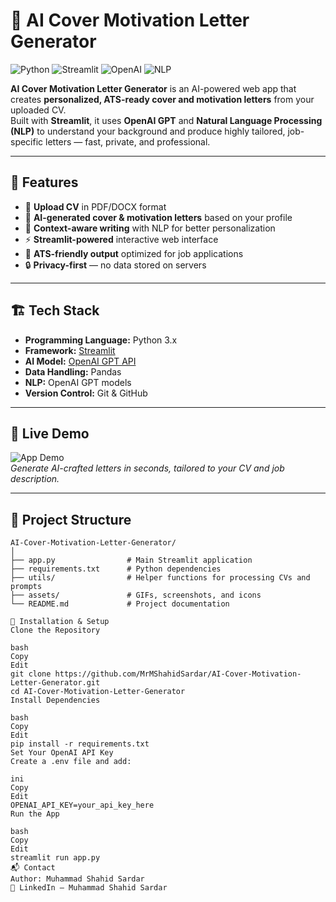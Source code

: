 # **📝 AI Cover Motivation Letter Generator**  
![Python](https://img.shields.io/badge/Python-3.x-blue?logo=python) ![Streamlit](https://img.shields.io/badge/Streamlit-App-red?logo=streamlit) ![OpenAI](https://img.shields.io/badge/OpenAI-API-412991?logo=openai&logoColor=white) ![NLP](https://img.shields.io/badge/NLP-Language%20Processing-green)  

**AI Cover Motivation Letter Generator** is an AI-powered web app that creates **personalized, ATS-ready cover and motivation letters** from your uploaded CV.  
Built with **Streamlit**, it uses **OpenAI GPT** and **Natural Language Processing (NLP)** to understand your background and produce highly tailored, job-specific letters — fast, private, and professional.

---

## 🚀 Features  
- 📄 **Upload CV** in PDF/DOCX format  
- 🤖 **AI-generated cover & motivation letters** based on your profile  
- 🧠 **Context-aware writing** with NLP for better personalization  
- ⚡ **Streamlit-powered** interactive web interface  
- 🎯 **ATS-friendly output** optimized for job applications  
- 🔒 **Privacy-first** — no data stored on servers  

---

## 🏗 Tech Stack  
- **Programming Language:** Python 3.x  
- **Framework:** [Streamlit](https://streamlit.io/)  
- **AI Model:** [OpenAI GPT API](https://platform.openai.com/)  
- **Data Handling:** Pandas  
- **NLP:** OpenAI GPT models  
- **Version Control:** Git & GitHub  

---

## 🎥 Live Demo  
![App Demo](assets/demo.gif)  
*Generate AI-crafted letters in seconds, tailored to your CV and job description.*

---

## 📂 Project Structure  
```plaintext
AI-Cover-Motivation-Letter-Generator/
│
├── app.py                # Main Streamlit application
├── requirements.txt      # Python dependencies
├── utils/                # Helper functions for processing CVs and prompts
├── assets/               # GIFs, screenshots, and icons
└── README.md             # Project documentation

🔧 Installation & Setup
Clone the Repository

bash
Copy
Edit
git clone https://github.com/MrMShahidSardar/AI-Cover-Motivation-Letter-Generator.git
cd AI-Cover-Motivation-Letter-Generator
Install Dependencies

bash
Copy
Edit
pip install -r requirements.txt
Set Your OpenAI API Key
Create a .env file and add:

ini
Copy
Edit
OPENAI_API_KEY=your_api_key_here
Run the App

bash
Copy
Edit
streamlit run app.py
📬 Contact
Author: Muhammad Shahid Sardar
🔗 LinkedIn – Muhammad Shahid Sardar
